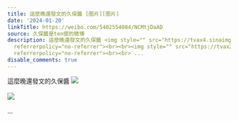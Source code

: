 ```yaml
---
title: 這麼晚還發文的久保醬 [图片][图片]
date: '2024-01-20'
linkTitle: https://weibo.com/5402554084/NCMtjDaAD
source: 久保醬是ten使的微博
description: 這麼晚還發文的久保醬 <img style="" src="https://tvax4.sinaimg.cn/large/005TCz76gy1hm0lijrqcmj30w01kwgpp.jpg"
  referrerpolicy="no-referrer"><br><br><img style="" src="https://tvax2.sinaimg.cn/large/005TCz76gy1hm0liw9gzsj30q80ywjud.jpg"
  referrerpolicy="no-referrer"><br><br> ...
disable_comments: true
---
```

這麼晚還發文的久保醬 <img style="" src="https://tvax4.sinaimg.cn/large/005TCz76gy1hm0lijrqcmj30w01kwgpp.jpg" referrerpolicy="no-referrer"><br><br><img style="" src="https://tvax2.sinaimg.cn/large/005TCz76gy1hm0liw9gzsj30q80ywjud.jpg" referrerpolicy="no-referrer"><br><br> ...